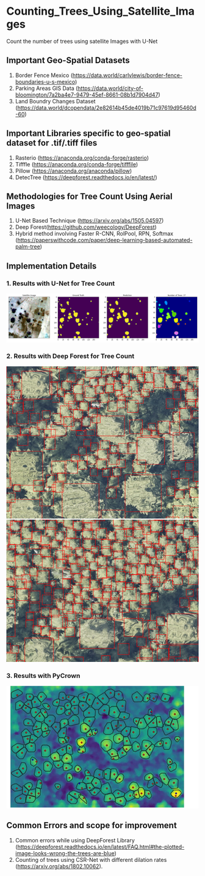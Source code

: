 # Counting_Trees_Using_Satellite_Images
Count the number of trees using satellite Images with U-Net

## Important Geo-Spatial Datasets  
1. Border Fence Mexico (https://data.world/carlvlewis/border-fence-boundaries-u-s-mexico)  
2. Parking Areas GIS Data (https://data.world/city-of-bloomington/7a2ba4e7-9479-45ef-8661-08b1d7904d47)  
3. Land Boundry Changes Dataset (https://data.world/dcopendata/2e82614b45de4019b71c97619d95460d-60)    


## Important Libraries specific to geo-spatial dataset for .tif/.tiff files
1. Rasterio (https://anaconda.org/conda-forge/rasterio)  
2. Tifffle (https://anaconda.org/conda-forge/tifffile)  
3. Pillow  (https://anaconda.org/anaconda/pillow)  
4. DetecTree  (https://deepforest.readthedocs.io/en/latest/)


## Methodologies for Tree Count Using Aerial Images   
1. U-Net Based Technique (https://arxiv.org/abs/1505.04597)  
2. Deep Forest(https://github.com/weecology/DeepForest)  
3. Hybrid method involving Faster R-CNN, RolPool, RPN, Softmax (https://paperswithcode.com/paper/deep-learning-based-automated-palm-tree)  

## Implementation Details  

### 1. Results with U-Net for Tree Count  
![ScreenShot](https://github.com/krutikabapat/Counting_Trees_Using_Satellite_Images/blob/main/Results/6.png)  
### 2. Results with Deep Forest for Tree Count   
![ScreenShot](https://github.com/krutikabapat/Counting_Trees_Using_Satellite_Images/blob/main/Results/Deep_forest.png)  
![ScreenShot](https://github.com/krutikabapat/Counting_Trees_Using_Satellite_Images/blob/main/Results/Deep_forest2.png)    

### 3. Results with PyCrown    
![Screenshot](https://github.com/krutikabapat/Counting_Trees_Using_Satellite_Images/blob/main/Results/PyCrown.png)    

## Common Errors and scope for improvement   

1. Common errors while using DeepForest Library (https://deepforest.readthedocs.io/en/latest/FAQ.html#the-plotted-image-looks-wrong-the-trees-are-blue)  
2. Counting of trees using CSR-Net with different dilation rates (https://arxiv.org/abs/1802.10062).    



